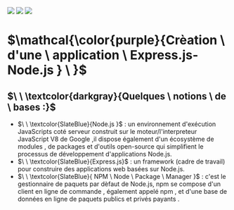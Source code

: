 ![](https://img.shields.io/badge/Node.js_16-blueviolet?style=for-the-badge)
![](https://img.shields.io/badge/Framework_Express.js_4-yellow?style=for-the-badge)
![](https://img.shields.io/badge/NPM_-_Node_Package_Manager-blue?style=for-the-badge)
# $\mathcal{\color{purple}{Crèation \ d'une \ application \ Express.js-Node.js } \ \}$

## $\ \ \textcolor{darkgray}{Quelques \ notions \ de \ bases :}$

- $\ \ \textcolor{SlateBlue}{Node.js }$ :  un environnement d'exécution JavaScripts coté serveur construit sur le moteur/l'interpreteur JavaScript V8 de Google ,il dispose également d'un écosystème de modules , de packages et d'outils open-source qui simplifient le processus de développement d'applications Node.js.
- $\ \ \textcolor{SlateBlue}{Express.js}$ : un framework (cadre de travail) pour construire des applications web basées sur Node.js.
- $\ \ \textcolor{SlateBlue}{ NPM \ Node \ Package \ Manager }$ : c'est le gestionnaire de paquets par dèfaut de Node.js, npm se compose d'un client en ligne de commande , également appelé npm , et d'une base de données en ligne de paquets publics et privés payants .

